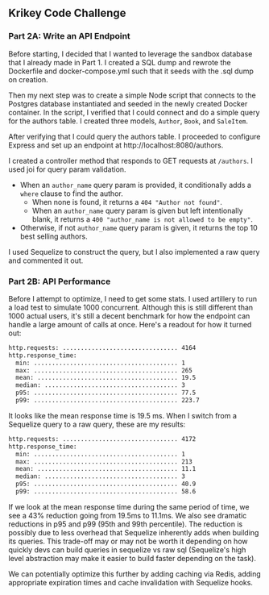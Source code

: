 ## Krikey Code Challenge

### Part 2A: Write an API Endpoint

Before starting, I decided that I wanted to leverage the sandbox database that I already made in Part 1. I created a SQL dump and rewrote the Dockerfile and docker-compose.yml such that it seeds with the .sql dump on creation.

Then my next step was to create a simple Node script that connects to the Postgres database instantiated and seeded in the newly created Docker container. In the script, I verified that I could connect and do a simple query for the authors table. I created three models, `Author`, `Book`, and `SaleItem`.

After verifying that I could query the authors table. I proceeded to configure Express and set up an endpoint at http://localhost:8080/authors.

I created a controller method that responds to GET requests at `/authors`. I used joi for query param validation.

- When an `author_name` query param is provided, it conditionally adds a `where` clause to find the author.
  - When none is found, it returns a `404 "Author not found"`.
  - When an `author_name` query param is given but left intentionally blank, it returns a `400 "author_name is not allowed to be empty"`.
- Otherwise, if not `author_name` query param is given, it returns the top 10 best selling authors.

I used Sequelize to construct the query, but I also implemented a raw query and commented it out.

### Part 2B: API Performance

Before I attempt to optimize, I need to get some stats. I used artillery to run a load test to simulate 1000 concurrent. Although this is still different than 1000 actual users, it's still a decent benchmark for how the endpoint can handle a large amount of calls at once. Here's a readout for how it turned out:

```sh
http.requests: ................................ 4164
http.response_time:
  min: ........................................ 1
  max: ........................................ 265
  mean: ....................................... 19.5
  median: ..................................... 3
  p95: ........................................ 77.5
  p99: ........................................ 223.7
```

It looks like the mean response time is 19.5 ms. When I switch from a Sequelize query to a raw query, these are my results:

```sh
http.requests: ................................ 4172
http.response_time:
  min: ........................................ 1
  max: ........................................ 213
  mean: ....................................... 11.1
  median: ..................................... 3
  p95: ........................................ 40.9
  p99: ........................................ 58.6
```

If we look at the mean response time during the same period of time, we see a 43% reduction going from 19.5ms to 11.1ms. We also see dramatic reductions in p95 and p99 (95th and 99th percentile). The reduction is possibly due to less overhead that Sequelize inherently adds when building its queries. This trade-off may or may not be worth it depending on how quickly devs can build queries in sequelize vs raw sql (Sequelize's high level abstraction may make it easier to build faster depending on the task).

We can potentially optimize this further by adding caching via Redis, adding appropriate expiration times and cache invalidation with Sequelize hooks.
